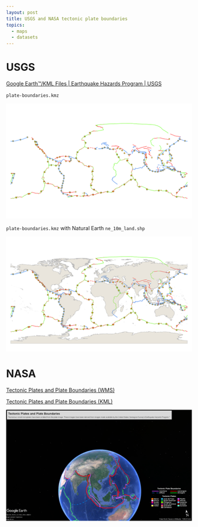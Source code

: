 ```yaml
---
layout: post
title: USGS and NASA tectonic plate boundaries
topics:
  - maps
  - datasets
---
```


# USGS

[Google Earth™/KML Files \| Earthquake Hazards Program \| USGS](https://www.usgs.gov/programs/earthquake-hazards/google-earthtmkml-files)

`plate-boundaries.kmz`

![Tectonic Plate Boundaries USGS](/images/USGS/plate-boundaries.png)

`plate-boundaries.kmz` with Natural Earth `ne_10m_land.shp`

![Tectonic Plate Boundaries USGS with Natural Earth land map](/images/USGS/ne_10m_land.png)

# NASA

[Tectonic Plates and Plate Boundaries (WMS)](https://svs.gsfc.nasa.gov/2953)

[Tectonic Plates and Plate Boundaries (KML)](https://svs.gsfc.nasa.gov/vis/a000000/a002900/a002953/a002953.kml)

![Tectonic Plates and Plate Boundaries using Google Earth](/images/NASA/a002953.png)